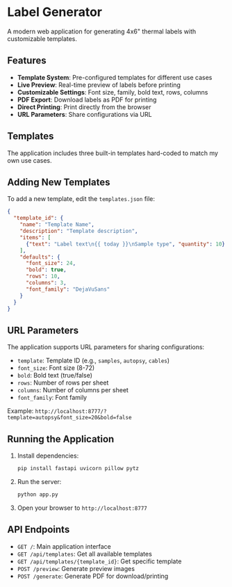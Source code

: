 # Label Generator

A modern web application for generating 4x6" thermal labels with customizable templates.

## Features

- **Template System**: Pre-configured templates for different use cases
- **Live Preview**: Real-time preview of labels before printing
- **Customizable Settings**: Font size, family, bold text, rows, columns
- **PDF Export**: Download labels as PDF for printing
- **Direct Printing**: Print directly from the browser
- **URL Parameters**: Share configurations via URL

## Templates

The application includes three built-in templates hard-coded to match my own use cases.

## Adding New Templates

To add a new template, edit the `templates.json` file:

```json
{
  "template_id": {
    "name": "Template Name",
    "description": "Template description",
    "items": [
      {"text": "Label text\n{{ today }}\nSample type", "quantity": 10}
    ],
    "defaults": {
      "font_size": 24,
      "bold": true,
      "rows": 10,
      "columns": 3,
      "font_family": "DejaVuSans"
    }
  }
}
```

## URL Parameters

The application supports URL parameters for sharing configurations:

- `template`: Template ID (e.g., `samples`, `autopsy`, `cables`)
- `font_size`: Font size (8-72)
- `bold`: Bold text (true/false)
- `rows`: Number of rows per sheet
- `columns`: Number of columns per sheet
- `font_family`: Font family

Example: `http://localhost:8777/?template=autopsy&font_size=20&bold=false`

## Running the Application

1. Install dependencies:
   ```bash
   pip install fastapi uvicorn pillow pytz
   ```

2. Run the server:
   ```bash
   python app.py
   ```

3. Open your browser to `http://localhost:8777`

## API Endpoints

- `GET /`: Main application interface
- `GET /api/templates`: Get all available templates
- `GET /api/templates/{template_id}`: Get specific template
- `POST /preview`: Generate preview images
- `POST /generate`: Generate PDF for download/printing 
